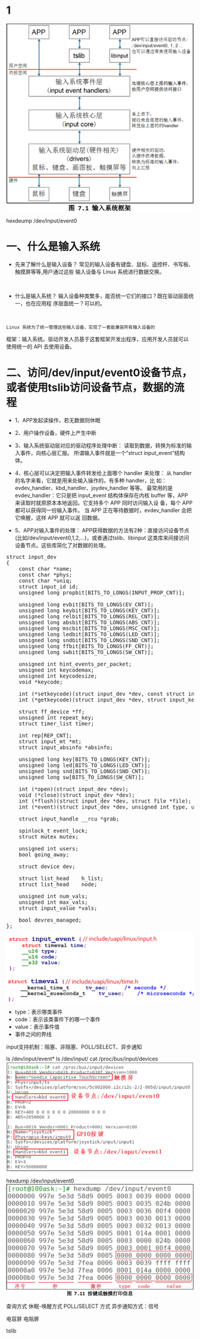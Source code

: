 <!--
 * @Author: Clark
 * @Email: haixuanwoTxh@gmail.com
 * @Date: 2024-03-31 12:09:03
 * @LastEditors: Clark
 * @LastEditTime: 2024-03-31 12:56:38
 * @Description: file content
-->

# 1

![RUNOOB 图标](pics/1_input_system_block_diagram.png "RUNOOB")

hexdeump /dev/input/event0

# 一、什么是输入系统
- 先来了解什么是输入设备？
常见的输入设备有键盘、鼠标、遥控杆、书写板、触摸屏等等,用户通过这些
输入设备与 Linux 系统进行数据交换。
</br>

- 什么是输入系统？
输入设备种类繁多，能否统一它们的接口？既在驱动层面统一，也在应用程
序层面统一？可以的。
</br>

    Linux 系统为了统一管理这些输入设备，实现了一套能兼容所有输入设备的
框架：输入系统。驱动开发人员基于这套框架开发出程序，应用开发人员就可以
使用统一的 API 去使用设备。


# 二、访问/dev/input/event0设备节点，或者使用tslib访问设备节点，数据的流程

- 1、APP发起读操作，若无数据则休眠

- 2、用户操作设备，硬件上产生中断

- 3、输入系统驱动层对应的驱动程序处理中断：
    读取到数据，转换为标准的输入事件，向核心层汇报。
    所谓输入事件就是一个“struct input_event”结构体。

- 4、核心层可以决定把输入事件转发给上面哪个 handler 来处理：
    从 handler 的名字来看，它就是用来处输入操作的。有多种 handler，比
    如：evdev_handler、kbd_handler、joydev_handler 等等。
    最常用的是 evdev_handler：它只是把 input_event 结构体保存在内核
    buffer 等，APP 来读取时就原原本本地返回。它支持多个 APP 同时访问输入设
    备，每个 APP 都可以获得同一份输入事件。
    当 APP 正在等待数据时，evdev_handler 会把它唤醒，这样 APP 就可以返
    回数据。

- 5、APP对输入事件的处理：
    APP获得数据的方法有2种：直接访问设备节点(比如/dev/input/event0,1,2,...)，或者通过tslib、libinput 这类库来间接访问设备节点。这些库简化了对数据的处理。

<pre>
struct input_dev
{
	const char *name;
	const char *phys;
	const char *uniq;
	struct input_id id;
	unsigned long propbit[BITS_TO_LONGS(INPUT_PROP_CNT)];

	unsigned long evbit[BITS_TO_LONGS(EV_CNT)];
	unsigned long keybit[BITS_TO_LONGS(KEY_CNT)];
	unsigned long relbit[BITS_TO_LONGS(REL_CNT)];
	unsigned long absbit[BITS_TO_LONGS(ABS_CNT)];
	unsigned long mscbit[BITS_TO_LONGS(MSC_CNT)];
	unsigned long ledbit[BITS_TO_LONGS(LED_CNT)];
	unsigned long sndbit[BITS_TO_LONGS(SND_CNT)];
	unsigned long ffbit[BITS_TO_LONGS(FF_CNT)];
	unsigned long swbit[BITS_TO_LONGS(SW_CNT)];

	unsigned int hint_events_per_packet;
	unsigned int keycodemax;
	unsigned int keycodesize;
	void *keycode;

	int (*setkeycode)(struct input_dev *dev, const struct input_keymap_entry *ke, unsigned int *old_keycode);
	int (*getkeycode)(struct input_dev *dev, struct input_keymap_entry *ke);

	struct ff_device *ff;
	unsigned int repeat_key;
	struct timer_list timer;

	int rep[REP_CNT];
	struct input_mt *mt;
	struct input_absinfo *absinfo;

	unsigned long key[BITS_TO_LONGS(KEY_CNT)];
	unsigned long led[BITS_TO_LONGS(LED_CNT)];
	unsigned long snd[BITS_TO_LONGS(SND_CNT)];
	unsigned long sw[BITS_TO_LONGS(SW_CNT)];

	int (*open)(struct input_dev *dev);
	void (*close)(struct input_dev *dev);
	int (*flush)(struct input_dev *dev, struct file *file);
	int (*event)(struct input_dev *dev, unsigned int type, unsigned int code, int value);

	struct input_handle __rcu *grab;

	spinlock_t event_lock;
	struct mutex mutex;

	unsigned int users;
	bool going_away;

	struct device dev;

	struct list_head	h_list;
	struct list_head	node;

	unsigned int num_vals;
	unsigned int max_vals;
	struct input_value *vals;

	bool devres_managed;
};
</pre>


![RUNOOB 图标](pics/2_event_time.png "RUNOOB")


- type：表示哪类事件
- code：表示该类事件下的哪一个事件
- value：表示事件值
- 事件之间的界线

input支持机制：阻塞、非阻塞、POLL/SELECT、异步通知

ls /dev/input/event*
ls /dev/input/
cat /proc/bus/input/devices
![RUNOOB 图标](pics/3_devices.png "RUNOOB")

hexdump /dev/input/event0
![RUNOOB 图标](pics/4_event0.png "RUNOOB")


查询方式
休眠-唤醒方式
POLL/SELECT 方式
异步通知方式：信号

电容屏
电阻屏

tslib


